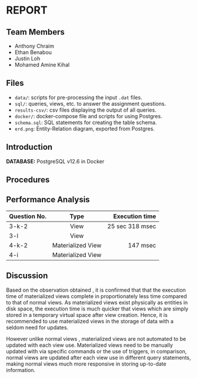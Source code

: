 # REPORT

## Team Members

- Anthony Chraim
- Ethan Benabou
- Justin Loh
- Mohamed Amine Kihal

## Files

- `data/`: scripts for pre-processing the input `.dat` files.
- `sql/`: queries, views, etc. to answer the assignment questions.
- `results-csv/`: csv files displaying the output of all queries.
- `docker/`: docker-compose file and scripts for using Postgres.
- `schema.sql`: SQL statements for creating the table schema.
- `erd.png`: Entity-Relation diagram, exported from Postgres.

## Introduction

**DATABASE:** PostgreSQL v12.6 in Docker


## Procedures




## Performance Analysis

| Question No.  | Type                   | Execution time  |
| ------------- |:----------------------:| ---------------:|
| 3-k-2         | View                   | 25 sec 318 msec |
| 3-l           | View                   |                 |
| 4-k-2         | Materialized View      | 147 msec        |
| 4-i           | Materialized View      |                 |



## Discussion

Based on the observation obtained , it is confirmed that that the execution time of
materialized views complete in proportionately less time compared to that of normal
views.  As materialized views exist physically as entities in disk space, the execution
time is much quicker that views which are simply stored in a temporary virtual space
after view creation. Hence, it is recommended to use materialized views in the storage
of data with a seldom need for updates.

However unlike normal views , materialized views are not automated to be updated
with each view use. Materialized views need to be manually updated with via specific
commands or the use of triggers, in comparison, normal views are updated after each
view use in different query statements, making normal views much more responsive in
storing up-to-date information.

